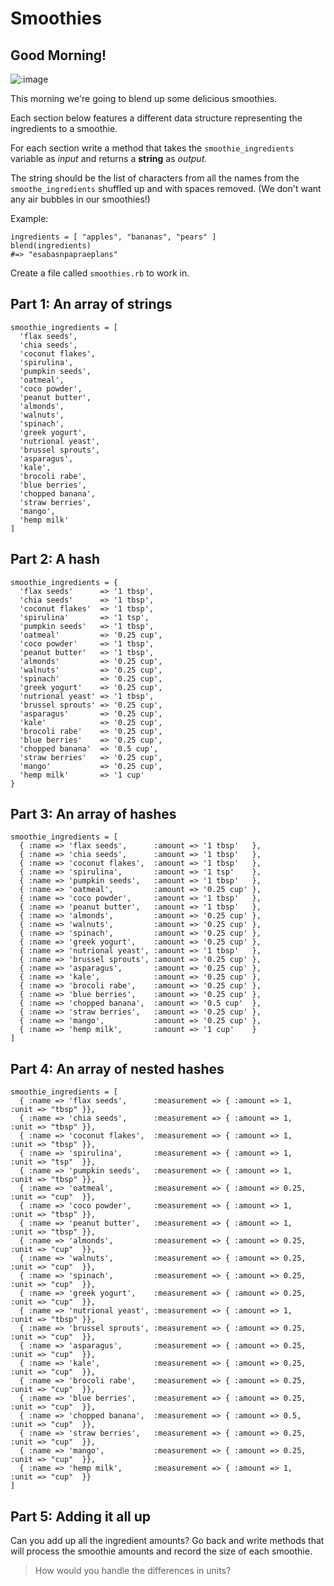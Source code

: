 # Smoothies

## Good Morning!

![:image](http://xdind.com/wp-content/uploads/2013/03/Blender.gif)

This morning we're going to blend up some delicious smoothies.

Each section below features a different data structure representing the ingredients to a smoothie.

For each section write a method that takes the `smoothie_ingredients` variable as *input*
and returns a **string** as *output*.

The string should be the list of characters from all the names from the `smoothe_ingredients` shuffled up and with spaces removed. (We don't want any air bubbles in our smoothies!) 

Example:

```
ingredients = [ "apples", "bananas", "pears" ]
blend(ingredients)
#=> "esabasnpapraeplans"
```

Create a file called `smoothies.rb` to work in.

## Part 1: An array of strings

```
smoothie_ingredients = [
  'flax seeds',
  'chia seeds',
  'coconut flakes',
  'spirulina',
  'pumpkin seeds',
  'oatmeal',
  'coco powder',
  'peanut butter',
  'almonds',
  'walnuts',
  'spinach',
  'greek yogurt',
  'nutrional yeast',
  'brussel sprouts',
  'asparagus',
  'kale',
  'brocoli rabe',
  'blue berries',
  'chopped banana',
  'straw berries',
  'mango',
  'hemp milk'
]
```

## Part 2: A hash

```
smoothie_ingredients = {
  'flax seeds'      => '1 tbsp',
  'chia seeds'      => '1 tbsp',
  'coconut flakes'  => '1 tbsp',
  'spirulina'       => '1 tsp',
  'pumpkin seeds'   => '1 tbsp',
  'oatmeal'         => '0.25 cup',
  'coco powder'     => '1 tbsp',
  'peanut butter'   => '1 tbsp',
  'almonds'         => '0.25 cup',
  'walnuts'         => '0.25 cup',
  'spinach'         => '0.25 cup',
  'greek yogurt'    => '0.25 cup',
  'nutrional yeast' => '1 tbsp',
  'brussel sprouts' => '0.25 cup',
  'asparagus'       => '0.25 cup',
  'kale'            => '0.25 cup',
  'brocoli rabe'    => '0.25 cup',
  'blue berries'    => '0.25 cup',
  'chopped banana'  => '0.5 cup',
  'straw berries'   => '0.25 cup',
  'mango'           => '0.25 cup',
  'hemp milk'       => '1 cup'
}
```

## Part 3: An array of hashes

```
smoothie_ingredients = [
  { :name => 'flax seeds',      :amount => '1 tbsp'   },
  { :name => 'chia seeds',      :amount => '1 tbsp'   },
  { :name => 'coconut flakes',  :amount => '1 tbsp'   },
  { :name => 'spirulina',       :amount => '1 tsp'    },
  { :name => 'pumpkin seeds',   :amount => '1 tbsp'   },
  { :name => 'oatmeal',         :amount => '0.25 cup' },
  { :name => 'coco powder',     :amount => '1 tbsp'   },
  { :name => 'peanut butter',   :amount => '1 tbsp'   },
  { :name => 'almonds',         :amount => '0.25 cup' },
  { :name => 'walnuts',         :amount => '0.25 cup' },
  { :name => 'spinach',         :amount => '0.25 cup' },
  { :name => 'greek yogurt',    :amount => '0.25 cup' },
  { :name => 'nutrional yeast', :amount => '1 tbsp'   },
  { :name => 'brussel sprouts', :amount => '0.25 cup' },
  { :name => 'asparagus',       :amount => '0.25 cup' },
  { :name => 'kale',            :amount => '0.25 cup' },
  { :name => 'brocoli rabe',    :amount => '0.25 cup' },
  { :name => 'blue berries',    :amount => '0.25 cup' },
  { :name => 'chopped banana',  :amount => '0.5 cup'  },
  { :name => 'straw berries',   :amount => '0.25 cup' },
  { :name => 'mango',           :amount => '0.25 cup' },
  { :name => 'hemp milk',       :amount => '1 cup'    }
]
```

## Part 4: An array of nested hashes

```
smoothie_ingredients = [
  { :name => 'flax seeds',      :measurement => { :amount => 1,    :unit => "tbsp" }},
  { :name => 'chia seeds',      :measurement => { :amount => 1,    :unit => "tbsp" }},
  { :name => 'coconut flakes',  :measurement => { :amount => 1,    :unit => "tbsp" }},
  { :name => 'spirulina',       :measurement => { :amount => 1,    :unit => "tsp"  }},
  { :name => 'pumpkin seeds',   :measurement => { :amount => 1,    :unit => "tbsp" }},
  { :name => 'oatmeal',         :measurement => { :amount => 0.25, :unit => "cup"  }},
  { :name => 'coco powder',     :measurement => { :amount => 1,    :unit => "tbsp" }},
  { :name => 'peanut butter',   :measurement => { :amount => 1,    :unit => "tbsp" }},
  { :name => 'almonds',         :measurement => { :amount => 0.25, :unit => "cup"  }},
  { :name => 'walnuts',         :measurement => { :amount => 0.25, :unit => "cup"  }},
  { :name => 'spinach',         :measurement => { :amount => 0.25, :unit => "cup"  }},
  { :name => 'greek yogurt',    :measurement => { :amount => 0.25, :unit => "cup"  }},
  { :name => 'nutrional yeast', :measurement => { :amount => 1,    :unit => "tbsp" }},
  { :name => 'brussel sprouts', :measurement => { :amount => 0.25, :unit => "cup"  }},
  { :name => 'asparagus',       :measurement => { :amount => 0.25, :unit => "cup"  }},
  { :name => 'kale',            :measurement => { :amount => 0.25, :unit => "cup"  }},
  { :name => 'brocoli rabe',    :measurement => { :amount => 0.25, :unit => "cup"  }},
  { :name => 'blue berries',    :measurement => { :amount => 0.25, :unit => "cup"  }},
  { :name => 'chopped banana',  :measurement => { :amount => 0.5,  :unit => "cup"  }},
  { :name => 'straw berries',   :measurement => { :amount => 0.25, :unit => "cup"  }},
  { :name => 'mango',           :measurement => { :amount => 0.25, :unit => "cup"  }},
  { :name => 'hemp milk',       :measurement => { :amount => 1,    :unit => "cup"  }}
]
```

## Part 5: Adding it all up

Can you add up all the ingredient amounts?  Go back and write methods that will process the smoothie amounts and record the size of each smoothie.

> How would you handle the differences in units?
